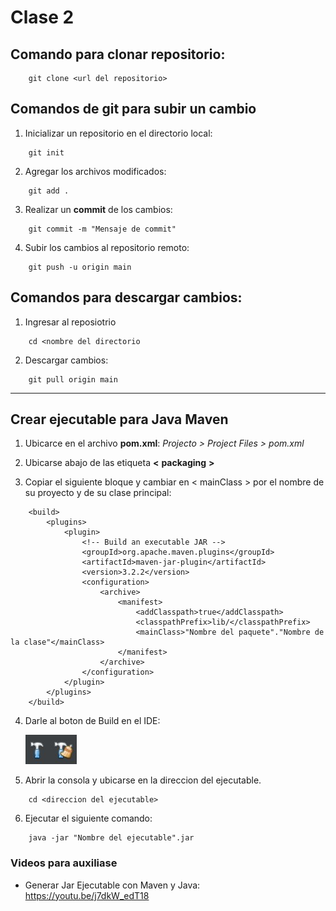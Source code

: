 # Clase 2

## Comando para clonar repositorio:
```
    git clone <url del repositorio>
```
## Comandos de git para subir un cambio

1. Inicializar un repositorio en el directorio local:
```
    git init
```
2. Agregar los archivos modificados:
```
    git add .
```
3. Realizar un **commit** de los cambios:
```
    git commit -m "Mensaje de commit"
```
4. Subir los cambios al repositorio remoto:
```
    git push -u origin main
```


## Comandos para descargar cambios:

1. Ingresar al reposiotrio
```
    cd <nombre del directorio
```

2. Descargar cambios:
```
    git pull origin main
```

---


## Crear ejecutable para Java Maven


1. Ubicarce en el archivo **pom.xml**:
    *Projecto > Project Files > pom.xml*

2. Ubicarse abajo de las etiqueta **<** **packaging** **>**

3. Copiar el siguiente bloque y cambiar en < mainClass > por el nombre de su proyecto y de su clase principal:
```
    <build>
        <plugins>
            <plugin>
                <!-- Build an executable JAR -->
                <groupId>org.apache.maven.plugins</groupId>
                <artifactId>maven-jar-plugin</artifactId>
                <version>3.2.2</version>
                <configuration>
                    <archive>
                        <manifest>
                            <addClasspath>true</addClasspath>
                            <classpathPrefix>lib/</classpathPrefix>
                            <mainClass>"Nombre del paquete"."Nombre de la clase"</mainClass>
                        </manifest>
                    </archive>
                </configuration>
            </plugin>
        </plugins>
    </build>
```
4. Darle al boton de Build en el IDE:

    ![](img/Build.jpg)

5. Abrir la consola y ubicarse en la direccion del ejecutable. 
```
    cd <direccion del ejecutable>
```

6. Ejecutar el siguiente comando:
```
    java -jar "Nombre del ejecutable".jar
```

### Videos para auxiliase

* Generar Jar Ejecutable con Maven y Java: https://youtu.be/j7dkW_edT18


